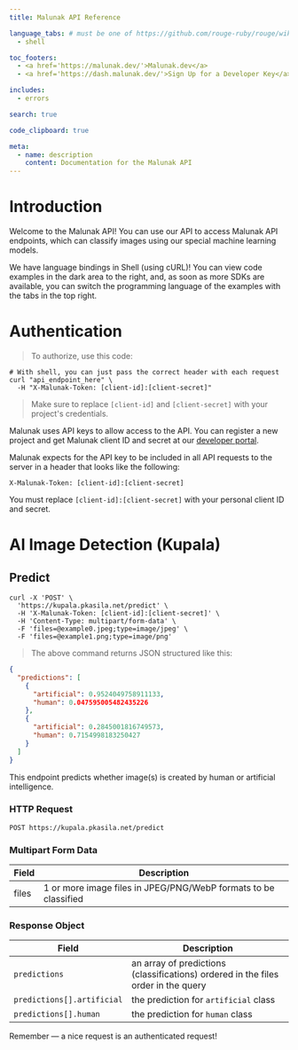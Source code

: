 ```yaml
---
title: Malunak API Reference

language_tabs: # must be one of https://github.com/rouge-ruby/rouge/wiki/List-of-supported-languages-and-lexers
  - shell

toc_footers:
  - <a href='https://malunak.dev/'>Malunak.dev</a>
  - <a href='https://dash.malunak.dev/'>Sign Up for a Developer Key</a>

includes:
  - errors

search: true

code_clipboard: true

meta:
  - name: description
    content: Documentation for the Malunak API
---
```


# Introduction

Welcome to the Malunak API! You can use our API to access Malunak API endpoints, which can classify images using our special machine learning models.

We have language bindings in Shell (using cURL)! You can view code examples in the dark area to the right, and, as soon as more SDKs are available, you can switch the programming language of the examples with the tabs in the top right.

# Authentication

> To authorize, use this code:

```shell
# With shell, you can just pass the correct header with each request
curl "api_endpoint_here" \
  -H "X-Malunak-Token: [client-id]:[client-secret]"
```

> Make sure to replace `[client-id]` and `[client-secret]` with your project's credentials.

Malunak uses API keys to allow access to the API. You can register a new project and get Malunak client ID and secret at our [developer portal](https://kolas.pkasila.net/).

Malunak expects for the API key to be included in all API requests to the server in a header that looks like the following:

`X-Malunak-Token: [client-id]:[client-secret]`

<aside class="notice">
You must replace <code>[client-id]:[client-secret]</code> with your personal client ID and secret.
</aside>

# AI Image Detection (Kupala)

## Predict

```shell
curl -X 'POST' \
  'https://kupala.pkasila.net/predict' \
  -H 'X-Malunak-Token: [client-id]:[client-secret]' \
  -H 'Content-Type: multipart/form-data' \
  -F 'files=@example0.jpeg;type=image/jpeg' \
  -F 'files=@example1.png;type=image/png'
```

> The above command returns JSON structured like this:

```json
{
  "predictions": [
    {
      "artificial": 0.9524049758911133,
      "human": 0.047595005482435226
    },
    {
      "artificial": 0.2845001816749573,
      "human": 0.7154998183250427
    }
  ]
}
```

This endpoint predicts whether image(s) is created by human or artificial intelligence.

### HTTP Request

`POST https://kupala.pkasila.net/predict`

### Multipart Form Data

| Field | Description                                                     |
|-------|-----------------------------------------------------------------|
| files | 1 or more image files in JPEG/PNG/WebP formats to be classified |

### Response Object

| Field                      | Description                                                                       |
|----------------------------|-----------------------------------------------------------------------------------|
| `predictions`              | an array of predictions (classifications) ordered in the files order in the query |
| `predictions[].artificial` | the prediction for `artificial` class                                             |
| `predictions[].human`      | the prediction for `human` class                                                  |

<aside class="success">
Remember — a nice request is an authenticated request!
</aside>
